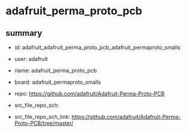 # adafruit_perma_proto_pcb
 
## summary 
* id: adafruit_adafruit_perma_proto_pcb_adafruit_permaproto_smalls
* user: adafruit
* name: adafruit_perma_proto_pcb
* board: adafruit_permaproto_smalls
* repo: https://github.com/adafruit/Adafruit-Perma-Proto-PCB



* src_file_repo_sch: 
* src_file_repo_sch_link: https://github.com/adafruit/Adafruit-Perma-Proto-PCB/tree/master/




